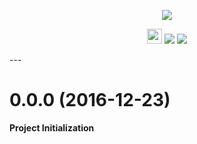 <p align="center"><img src="https://cdn.rawgit.com/arcticicestudio/nord-terminal-app/develop/src/assets/nord-terminal-app-banner.svg"/></p>

<p align="center"><img src="https://assets-cdn.github.com/favicon.ico" width=24 height=24/> <a href="https://github.com/arcticicestudio/nord-terminal-app/releases/latest"><img src="https://img.shields.io/github/release/arcticicestudio/nord-terminal-app.svg"/></a> <a href="https://github.com/arcticicestudio/nord/releases/tag/v0.2.0"><img src="https://img.shields.io/badge/Nord-v0.2.0-blue.svg"/></a></p>
---

# 0.0.0 (2016-12-23)
**Project Initialization**

